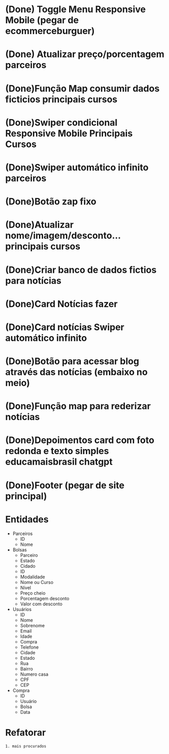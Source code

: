 # (Done) Toggle Menu Responsive Mobile (pegar de ecommerceburguer) 
# (Done) Atualizar preço/porcentagem parceiros
# (Done)Função Map consumir dados ficticios principais cursos
# (Done)Swiper condicional Responsive Mobile Principais Cursos
# (Done)Swiper automático infinito parceiros

# (Done)Botão zap fixo
# (Done)Atualizar nome/imagem/desconto... principais cursos

# (Done)Criar banco de dados fictios para notícias
# (Done)Card Notícias fazer
# (Done)Card notícias Swiper automático infinito
# (Done)Botão para acessar blog através das notícias (embaixo no meio)
# (Done)Função map para rederizar notícias
# (Done)Depoimentos card com foto redonda e texto simples educamaisbrasil chatgpt
# (Done)Footer (pegar de site principal)


# Entidades
* Parceiros
    * ID
    * Nome
* Bolsas
    * Parceiro
    * Estado
    * Cidado
    * ID
    * Modalidade
    * Nome ou Curso
    * Nível
    * Preço cheio
    * Porcentagem desconto
    * Valor com desconto
* Usuários
    * ID
    * Nome
    * Sobrenome
    * Email
    * Idade
    * Compra
    * Telefone
    * Cidade
    * Estado
    * Rua
    * Bairro 
    * Numero casa
    * CPF
    * CEP
* Compra
    * ID
    * Usuário 
    * Bolsa
    * Data



# Refatorar
    1. mais procurados